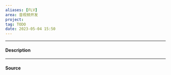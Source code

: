 ```yaml
---
aliases: [FLV]
area: 音视频开发
project: 
tag: TODO
date: 2023-05-04 15:50
---
```

---
#### Description


---
#### Source
